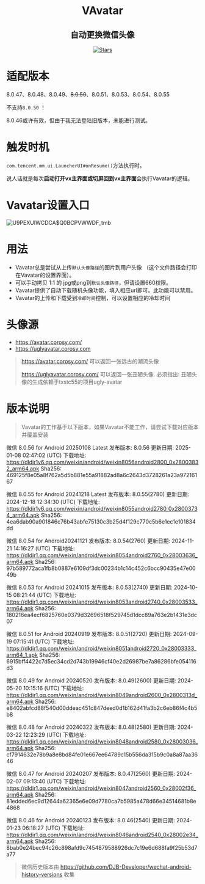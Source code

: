<div align="center">

<h1>VAvatar</h1>
<h2>自动更换微信头像</h2>
</div>

<div align="center">


  [![Stars](https://img.shields.io/github/stars/nooniebao/vavatar?label=stars)](https://github.com/nooniebao/vavatar)

</div>

# 适配版本
8.0.47、8.0.48、8.0.49、~~8.0.50~~、8.0.51、8.0.53、8.0.54、8.0.55

不支持`8.0.50` ！

8.0.46或许有效，但由于我无法登陆旧版本，未能进行测试。

# 触发时机
`com.tencent.mm.ui.LauncherUI#onResume()`方法执行时。

说人话就是每次**启动打开vx主界面或切屏回到vx主界面**会执行Vavatar的逻辑。


# Vavatar设置入口
![U9PEXUIWCDCA$Q0BCPVWWDF_tmb](https://github.com/user-attachments/assets/a0bcedd7-6fb7-4db1-8955-8188e5d51db4)

# 用法
- Vavatar总是尝试从上传`默认头像路径`的图片到用户头像 （这个文件路径会打印在Vavatar的设置界面）。
- 可以手动拷贝 1:1 的 jpg或png到`默认头像路径`，但请设置660权限。
- Vavatar提供了自动下载随机头像功能，填入相应url即可。此功能可以禁用。
- Vavatar的上传和下载受到`冷却时间`控制，可以设置相应的冷却时间

# 头像源

- https://avatar.corosy.com/
- https://uglyavatar.corosy.com

> https://avatar.corosy.com/ 可以返回一张远古的潮流头像
> 
> https://uglyavatar.corosy.com/ 可以返回一张丑陋头像. 必须指出: 丑陋头像的生成依赖于txstc55的项目ugly-avatar


# 版本说明
> Vavatar的工作基于以下版本，如果Vavatar不能工作，请尝试下载对应版本并覆盖安装

微信 8.0.56 for Android 20250108 Latest
发布版本: 8.0.56
更新日期: 2025-01-08 02:47:02 (UTC)
下载地址: https://dldir1v6.qq.com/weixin/android/weixin8056android2800_0x28003832_arm64.apk
Sha256: 469125f8e05a8f762a5d5b881e55a91882ad8a6c2643d3728261a23a97216167

微信 8.0.55 for Android 20241218 Latest
发布版本: 8.0.55(2780)
更新日期: 2024-12-18 12:34:30 (UTC)
下载地址: https://dldir1v6.qq.com/weixin/android/weixin8055android2780_0x28003734_arm64.apk
Sha256: 4ea6dab90a901846c76b43abfe75130c3b25d4f129c770c5b6e1ec1e101834dd

微信 8.0.54 for Android20241121
发布版本: 8.0.54(2760)
更新日期: 2024-11-21 14:16:27 (UTC)
下载地址: https://dldir1.qq.com/weixin/android/weixin8054android2760_0x28003636_arm64.apk
Sha256: 97b589772aca1fb8b0887e6109df3dc00234b1c14c452c6bcc90435e47e0049b

微信 8.0.53 for Android 20241015
发布版本: 8.0.53(2740)
更新日期: 2024-10-15 08:21:44 (UTC)
下载地址: https://dldir1.qq.com/weixin/android/weixin8053android2740_0x28003533_arm64.apk
Sha256: 180216ea4ecf6825760e0379d32696518f529745d1dcc89a763e2b1431e3dc07

微信 8.0.51 for Android 20240919
发布版本: 8.0.51(2720)
更新日期: 2024-09-19 07:15:41 (UTC)
下载地址: https://dldir1.qq.com/weixin/android/weixin8051android2720_0x28003333_arm64_1.apk
Sha256: 6915bff4422c7d5ec34cd2d743b19946cf40e2d26987be7a86286bfe054116d3

微信 8.0.49 for Android 20240520
发布版本: 8.0.49(2600)
更新日期: 2024-05-20 10:15:16 (UTC)
下载地址: https://dldir1.qq.com/weixin/android/weixin8049android2600_0x2800313d_arm64.apk
Sha256: e8402abfcd88f540d00ddeac451c847deed0d1b162d41fa3b2c6eb86f4c4b5b8

微信 8.0.48 for Android 20240322
发布版本: 8.0.48(2580)
更新日期: 2024-03-22 12:23:29 (UTC)
下载地址: https://dldir1.qq.com/weixin/android/weixin8048android2580_0x28003036_arm64.apk
Sha256: cf7914632e78b9a8e8bd84fe01e667ee64789c15b556da315b9c0a8a87aa3646

微信 8.0.47 for Android 20240207
发布版本: 8.0.47(2560)
更新日期: 2024-02-07 09:13:40 (UTC)
下载地址: https://dldir1.qq.com/weixin/android/weixin8047android2560_0x28002f36_arm64.apk
Sha256: 81edded6ec9d12644a62365e6e09d7780ca7b5985a478d66e34514681b8e4868

微信 8.0.46 for Android 20240123
发布版本: 8.0.46(2540)
更新日期: 2024-01-23 06:18:27 (UTC)
下载地址: https://dldir1.qq.com/weixin/android/weixin8046android2540_0x28002e34_arm64.apk
Sha256: 8bab0e24bec94c26c898afd9c7454879588926dc7c19e6d688fa9f25b53d7a77

> 微信历史版本由 https://github.com/DJB-Developer/wechat-android-history-versions 收集